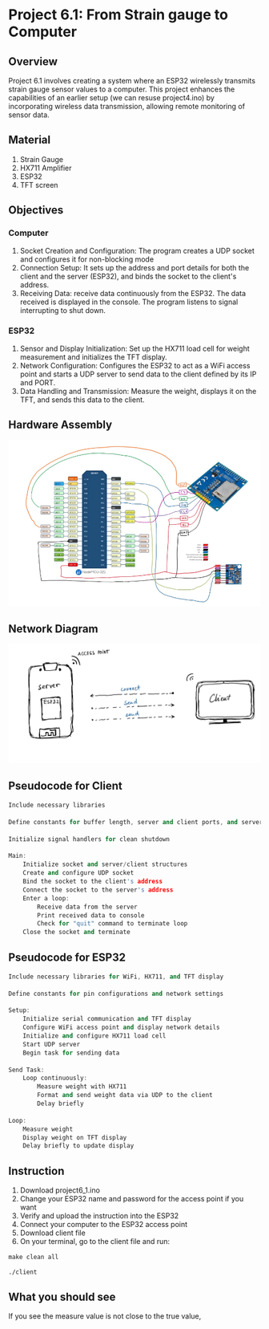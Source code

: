# Project 6.1: From Strain gauge to Computer

## Overview

Project 6.1 involves creating a system where an ESP32 wirelessly transmits strain gauge sensor values to a computer. This project enhances the capabilities of an earlier setup (we can resuse project4.ino) by incorporating wireless data transmission, allowing remote monitoring of sensor data.

## Material

1. Strain Gauge
2. HX711 Amplifier
3. ESP32
4. TFT screen

## Objectives

### Computer

1. Socket Creation and Configuration: The program creates a UDP socket and configures it for non-blocking mode
2. Connection Setup: It sets up the address and port details for both the client and the server (ESP32), and binds the socket to the client's address.
3. Receiving Data: receive data continuously from the ESP32. The data received is displayed in the console. The program listens to signal interrupting to shut down.

### ESP32

1. Sensor and Display Initialization: Set up the HX711 load cell for weight measurement and initializes the TFT display.
2. Network Configuration: Configures the ESP32 to act as a WiFi access point and starts a UDP server to send data to the client defined by its IP and PORT.
3. Data Handling and Transmission: Measure the weight, displays it on the TFT, and sends this data to the client.

## Hardware Assembly

<img src="https://raw.githubusercontent.com/matoanbach/Starter-Kit/main/pics/p4.png">

## Network Diagram

<img src="https://raw.githubusercontent.com/matoanbach/Starter-Kit/main/pics/p6_11.jpeg">

## Pseudocode for Client

```cpp
Include necessary libraries

Define constants for buffer length, server and client ports, and server IP

Initialize signal handlers for clean shutdown

Main:
    Initialize socket and server/client structures
    Create and configure UDP socket
    Bind the socket to the client's address
    Connect the socket to the server's address
    Enter a loop:
        Receive data from the server
        Print received data to console
        Check for "quit" command to terminate loop
    Close the socket and terminate

```

## Pseudocode for ESP32

```cpp
Include necessary libraries for WiFi, HX711, and TFT display

Define constants for pin configurations and network settings

Setup:
    Initialize serial communication and TFT display
    Configure WiFi access point and display network details
    Initialize and configure HX711 load cell
    Start UDP server
    Begin task for sending data

Send Task:
    Loop continuously:
        Measure weight with HX711
        Format and send weight data via UDP to the client
        Delay briefly

Loop:
    Measure weight
    Display weight on TFT display
    Delay briefly to update display

```

## Instruction

1. Download project6_1.ino
2. Change your ESP32 name and password for the access point if you want
3. Verify and upload the instruction into the ESP32
4. Connect your computer to the ESP32 access point
5. Download client file
6. On your terminal, go to the client file and run:

```console
make clean all
```

```console
./client
```

## What you should see
If you see the measure value is not close to the true value, 
